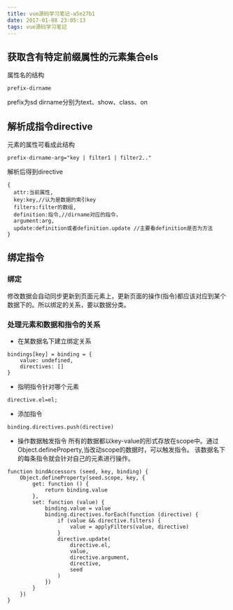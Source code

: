 ```yaml
---
title: vue源码学习笔记-a5e27b1
date: 2017-01-08 23:05:13
tags: vue源码学习笔记
---
```


## 获取含有特定前缀属性的元素集合els
属性名的结构

```
prefix-dirname
```
prefix为sd
dirname分别为text、show、class、on


## 解析成指令directive

元素的属性可看成此结构

```
prefix-dirname-arg="key | filter1 | filter2.."
```
解析后得到directive

```
{
  attr:当前属性,
  key:key,//认为是数据的索引key
  filters:filter的数组,
  definition:指令,//dirname对应的指令，
  argument:arg,
  update:definition或者definition.update //主要看definition是否为方法
}
```

## 绑定指令
### 绑定
修改数据会自动同步更新到页面元素上，更新页面的操作(指令)都应该对应到某个数据下的。所以绑定的关系，要以数据分类。

### 处理元素和数据和指令的关系

+ 在某数据名下建立绑定关系

```
bindings[key] = binding = {
    value: undefined,
    directives: []
}
```
+ 指明指令针对哪个元素

```
directive.el=el;
```

+ 添加指令

```
binding.directives.push(directive)
```

+ 操作数据触发指令
所有的数据都以key-value的形式存放在scope中。通过Object.defineProperty,当改动scope的数据时，可以触发指令。
该数据名下的每条指令就会针对自己的元素进行操作。

```
function bindAccessors (seed, key, binding) {
    Object.defineProperty(seed.scope, key, {
        get: function () {
            return binding.value
        },
        set: function (value) {
            binding.value = value
            binding.directives.forEach(function (directive) {
                if (value && directive.filters) {
                    value = applyFilters(value, directive)
                }
                directive.update(
                    directive.el,
                    value,
                    directive.argument,
                    directive,
                    seed
                )
            })
        }
    })
}

```

